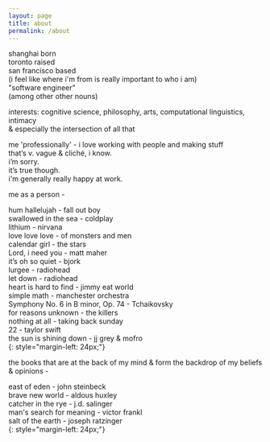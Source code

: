 ```yaml
---
layout: page
title: about
permalink: /about
---
```


shanghai born  
toronto raised  
san francisco based  
(i feel like where i'm from is really important to who i am)  
"software engineer"  
(among other other nouns)

interests:
cognitive science, philosophy, arts, computational linguistics, intimacy  
& especially the intersection of all that

me 'professionally' - i love working with people and making stuff  
that’s v. vague & cliché, i know.  
i’m sorry.  
it’s true though.  
i'm generally really happy at work.

me as a person -

hum hallelujah - fall out boy  
swallowed in the sea - coldplay  
lithium - nirvana  
love love love - of monsters and men  
calendar girl - the stars  
Lord, i need you - matt maher  
it’s oh so quiet - bjork  
lurgee - radiohead  
let down - radiohead  
heart is hard to find - jimmy eat world  
simple math - manchester orchestra  
Symphony No. 6 in B minor, Op. 74 - Tchaikovsky   
for reasons unknown - the killers  
nothing at all - taking back sunday  
22 - taylor swift  
the sun is shining down - jj grey & mofro   
{: style="margin-left: 24px;"}

the books that are at the back of my mind & form the backdrop of my beliefs & opinions - 

east of eden - john steinbeck  
brave new world - aldous huxley  
catcher in the rye - j.d. salinger  
man's search for meaning - victor frankl  
salt of the earth - joseph ratzinger    
{: style="margin-left: 24px;"}
